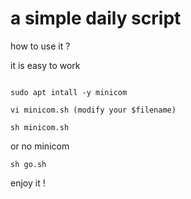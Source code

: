 # a simple daily script

how to use it ?

it is easy to work

~~~

sudo apt intall -y minicom

vi minicom.sh (modify your $filename)

sh minicom.sh
~~~

or no minicom
~~~
sh go.sh
~~~
enjoy it ! 

